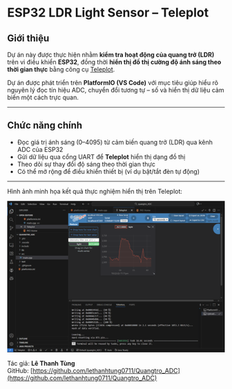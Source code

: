 #  ESP32 LDR Light Sensor – Teleplot 

##  Giới thiệu
Dự án này được thực hiện nhằm **kiểm tra hoạt động của quang trở (LDR)** trên vi điều khiển **ESP32**, 
đồng thời **hiển thị đồ thị cường độ ánh sáng theo thời gian thực** bằng công cụ [Teleplot](https://marketplace.visualstudio.com/items?itemName=alexnesnes.teleplot).

Dự án được phát triển trên **PlatformIO (VS Code)** với mục tiêu giúp hiểu rõ nguyên lý đọc tín hiệu ADC, 
chuyển đổi tương tự – số và hiển thị dữ liệu cảm biến một cách trực quan.

---

##  **Chức năng chính**
- Đọc giá trị ánh sáng (0–4095) từ cảm biến quang trở (LDR) qua kênh ADC của ESP32  
- Gửi dữ liệu qua cổng UART để **Teleplot** hiển thị dạng đồ thị  
- Theo dõi sự thay đổi độ sáng theo thời gian thực  
- Có thể mở rộng để điều khiển thiết bị (ví dụ bật/tắt đèn tự động)

--- 

Hình ảnh minh họa kết quả thực nghiệm hiển thị trên Teleplot:

![Teleplot Screenshot](images/teleplot_light_plot.png)

Tác giả: **Lê Thanh Tùng**  
GitHub: [https://github.com/lethanhtung0711/Quangtro_ADC](https://github.com/lethanhtung0711/Quangtro_ADC)
